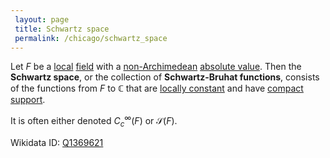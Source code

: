 ```yaml
---
 layout: page
 title: Schwartz space
 permalink: /chicago/schwartz_space
---
```

Let $F$ be a [local](https://mathgloss.github.io/MathGloss/chicago/local_field) [field](https://mathgloss.github.io/MathGloss/chicago/field) with a [non-Archimedean](https://mathgloss.github.io/MathGloss/chicago/non-Archimedean_absolute_value) [absolute value](https://mathgloss.github.io/MathGloss/chicago/absolute_value). Then the **Schwartz space**, or the collection of **Schwartz-Bruhat functions**, consists of the functions from $F$ to $\mathbb C$ that are [locally constant](https://mathgloss.github.io/MathGloss/chicago/locally_constant) and have [compact support](https://mathgloss.github.io/MathGloss/chicago/compact_support).

It is often either denoted $C_c^\infty(F)$ or $\mathcal S(F)$.

Wikidata ID: [Q1369621](https://www.wikidata.org/wiki/Q1369621)